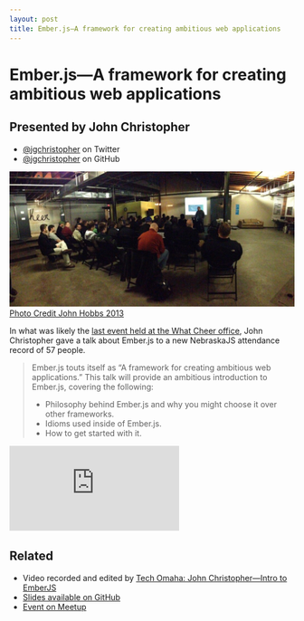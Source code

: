 ```yaml
---
layout: post
title: Ember.js—A framework for creating ambitious web applications
---
```


# Ember.js—A framework for creating ambitious web applications

## Presented by John Christopher

* [@jgchristopher](https://twitter.com/jgchristopher) on Twitter
* [@jgchristopher](https://github.com/jgchristopher) on GitHub

![A packed room for NebraskaJS](/img/talks/emberjs.jpeg)
[Photo Credit John Hobbs 2013](https://twitter.com/jmhobbs/status/309103100348743680)

In what was likely the [last event held at the What Cheer office](http://www.siliconprairienews.com/2013/03/i-live-in-omaha-creator-john-henry-mller-to-move-to-california), John Christopher gave a talk about Ember.js to a new NebraskaJS attendance record of 57 people.

> Ember.js touts itself as “A framework for creating ambitious web applications.” This talk will provide an ambitious introduction to Ember.js, covering the following:
> 
> * Philosophy behind Ember.js and why you might choose it over other frameworks.
> * Idioms used inside of Ember.js.
> * How to get started with it.

<div class="fluid-width-video-wrapper"><iframe src="http://www.youtube.com/embed/m_TKfIH7JN4" frameborder="0" allowfullscreen></iframe></div>

## Related

* Video recorded and edited by [Tech Omaha: John Christopher—Intro to EmberJS](http://techomaha.com/2013/03/john-christopher-ember-js/)
* [Slides available on GitHub](https://github.com/jgchristopher/nebraskajs-intro-to-ember)
* [Event on Meetup](http://www.meetup.com/nebraskajs/events/97861512/)